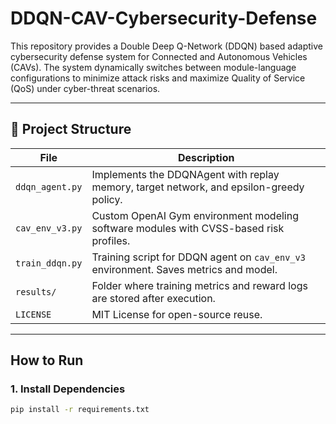# DDQN-CAV-Cybersecurity-Defense

This repository provides a Double Deep Q-Network (DDQN) based adaptive cybersecurity defense system for Connected and Autonomous Vehicles (CAVs). The system dynamically switches between module-language configurations to minimize attack risks and maximize Quality of Service (QoS) under cyber-threat scenarios.

---

## 📂 Project Structure

| File                  | Description                                                                 |
|-----------------------|-----------------------------------------------------------------------------|
| `ddqn_agent.py`       | Implements the DDQNAgent with replay memory, target network, and epsilon-greedy policy. |
| `cav_env_v3.py`       | Custom OpenAI Gym environment modeling software modules with CVSS-based risk profiles. |
| `train_ddqn.py`       | Training script for DDQN agent on `cav_env_v3` environment. Saves metrics and model. |
| `results/`            | Folder where training metrics and reward logs are stored after execution.   |
| `LICENSE`             | MIT License for open-source reuse.                                          |

---

## How to Run

### 1. Install Dependencies

```bash
pip install -r requirements.txt

